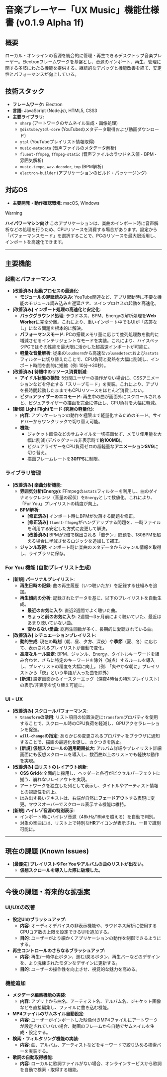 # 音楽プレーヤー「UX Music」機能仕様書 (v0.1.9 Alpha 1f)

## 概要
ローカル・オンラインの音源を統合的に管理・再生できるデスクトップ音楽プレーヤー。Electronフレームワークを基盤とし、音源のインポート、再生、管理に関する多岐にわたる機能を提供する。継続的なデバッグと機能改善を経て、安定性とパフォーマンスが向上している。

## 技術スタック
- **フレームワーク:** Electron
- **言語:** JavaScript (Node.js), HTML5, CSS3
- **主要ライブラリ:**
  - `sharp` (アートワークのサムネイル生成・画像処理)
  - `@distube/ytdl-core` (YouTubeのメタデータ取得および動画ダウンロード)
  - `ytpl` (YouTubeプレイリスト情報取得)
  - `music-metadata` (音声ファイルのメタデータ解析)
  - `fluent-ffmpeg`, `ffmpeg-static` (音声ファイルのラウドネス値・BPM・雰囲気解析)
  - `music-tempo`, `wav-decoder`, `tmp` (BPM解析)
  - `electron-builder` (アプリケーションのビルド・パッケージング)

## 対応OS
- **主要開発・動作確認環境:** macOS, Windows

> [!WARNING]
> **ハイパワーマシン向け**
> このアプリケーションは、楽曲のインポート時に音声解析などの処理を行うため、CPUリソースを消費する場合があります。設定から「パフォーマンスモード」を選択することで、PCのリソースを最大限活用し、インポートを高速化できます。

---

## 主要機能

### 起動とパフォーマンス
- **[改善済み] 起動プロセスの最適化**:
  - **モジュールの遅延読み込み**: YouTube関連など、アプリ起動時に不要な機能のモジュール読み込みを遅延させ、メインプロセスの起動を高速化。
- **[改善済み] インポート処理の高速化と安定化**:
    - **バックグラウンド処理**: ラウドネス、BPM、Energyの解析処理を**Web Worker**に完全分離。これにより、重いインポート中でもUIが「応答なし」になる問題を根本的に解決。
    - **パフォーマンスモード**: PCの搭載メモリ量に応じて並列処理数を動的に増減させるインテリジェントなモードを実装。これにより、ハイスペックPCではその性能を最大限に活かした超高速インポートが可能に。
    - **軽量な音量解析**: 従来の`loudnorm`から高速な`volumedetect`および`astats`フィルターに切り替えたことで、CPU負荷と発熱を大幅に削減し、インポート時間を劇的に短縮（例: 10分→30秒）。
- **[改善済み] 待機中のリソース消費削減**:
    - **アイドル状態の検知**: 5分間ユーザーの操作がない場合に、CSSアニメーションなどを停止する「スリープモード」を実装。これにより、アプリを長時間起動したままでもCPUリソースをほとんど消費しない。
    - **ビジュアライザーのエコモード**: 再生中の曲が画面外にスクロールされると、ビジュアライザーの描画を完全に停止し、CPU負荷を大幅に軽減。
- **[新規] Light Flightモード (究極の軽量化)**:
    - **内容**: アプリケーションの動作を極限まで軽量化するためのモード。サイドバーからワンクリックで切り替え可能。
    - **機能**:
        - ジャケット画像などのサムネイルを一切描画せず、メモリ使用量を大幅に削減 (デバッグツール非表示時で**約100MB**)。
        - ビジュアライザーをCPU負荷ゼロの超軽量な**アニメーションSVG**に切り替え。
        - 描画フレームレートを**30FPS**に制限。

### ライブラリ管理
- **[改善済み] 楽曲分析機能**:
    - **雰囲気分析(Energy)**: FFmpegの`astats`フィルターを利用し、曲のダイナミックレンジ（音量の起伏）を`Energy`として数値化。これにより、「For You」プレイリストの精度が向上。
    - **BPM解析**:
        - **[修正済み]** インポート時にBPMが欠落する問題を修正。
        - **[修正済み]** `fluent-ffmpeg`がハングアップする問題を、一時ファイルを利用する安定した方式に変更して解決。
        - **[改善済み]** BPMが2倍で検出される「倍テン」問題を、180BPMを超える場合に半減させるロジックを追加して補正。
    - **ジャンル取得**: インポート時に楽曲のメタデータからジャンル情報を取得し、ライブラリに保存。

### For You 機能 (自動プレイリスト生成)
- **[新規] パーソナルプレイリスト**:
    - **再生日時の記録**: 曲の再生履歴（いつ聴いたか）を記録する仕組みを追加。
    - **再生傾向の分析**: 記録されたデータを基に、以下のプレイリストを自動生成。
        - **最近のお気に入り**: 直近2週間でよく聴いた曲。
        - **ちょっと前のお気に入り**: 2週間〜3ヶ月前によく聴いていた、最近はあまり聴いていない曲。
        - **変わらない愛曲**: 総再生回数が多く、長期的に愛聴されている曲。
- **[改善済み] シチュエーションプレイリスト**:
    - **動的生成**: 現在の**時刻**（朝、昼、夕方、深夜）や**季節**（夏、冬）に応じて、表示されるプレイリストが自動で変化。
    - **高度なルール設定**: BPM、ジャンル、Energy、タイトルキーワードを組み合わせ、さらに特定のキーワードを除外（減点）するルールを導入し、プレイリストの精度を大幅に向上。（例: 「爽やかな朝に」プレイリストから「夜」という単語が入った曲を除外）
    - **[新規]** 設定画面からイースターエッグ（深夜4時台の特別プレイリスト）の表示/非表示を切り替え可能に。

### UI・UX
- **[改善済み] スクロールパフォーマンス**:
    - **`transform`の活用**: リスト項目の位置決定に`transform`プロパティを使用することで、スクロール時のCPU負荷を軽減し、GPUアクセラレーションを促進。
    - **`will-change`の指定**: あらかじめ変更されるプロパティをブラウザに通知することで、描画の最適化を促し、カクつきを防止。
    - **[新規] 仮想スクロールの適用範囲拡大**: アルバム詳細やプレイリスト詳細画面にも仮想スクロールを導入し、数百曲以上のリストでも軽快な動作を実現。
- **[改善済み] 曲リストのレイアウト刷新**:
    - **CSS Grid**を全面的に採用し、ヘッダーと各行がピクセルパーフェクトに揃う、崩れないレイアウトを実現。
    - アートワークを独立した列として表示し、タイトルやアーティスト情報との視認性を向上。
    - はみ出す長いテキストは、右端が自然に**フェードアウト**する表現に変更。マウスオーバーでスクロール表示する機能は維持。
- **[新規] ハイレゾ音源の特別表示**:
    - インポート時にハイレゾ音源（48kHz/16bitを超える）を自動で判別。
    - 対象の楽曲には、リスト上で特別な**HR**アイコンが表示され、一目で識別可能に。

---

## 現在の課題 (Known Issues)

- **[最優先] プレイリストやFor Youやアルバムの曲のリストが出ない。**
  - **仮想スクロールを導入した際に破壊した。**

---

## 今後の課題・将来的な拡張案

### UI/UXの改善
- **設定UIのブラッシュアップ**:
  - **内容**: オーディオデバイスの非表示機能や、ラウドネス解析に使用するCPUコア数の上限を設定できるUIを追加する。
  - **目的**: ユーザーがより細かくアプリケーションの動作を制御できるようにする。
- **再生コントロールのさらなるブラッシュアップ**:
  - **内容**: 再生/一時停止ボタン、進む/戻るボタン、再生バーなどのデザインを、より洗練されたモダンなデザインに更新する。
  - **目的**: ユーザーの操作性を向上させ、視覚的な魅力を高める。

### 機能追加
- **メタデータ編集機能の実装**:
  - **内容**: アプリ上から曲名、アーティスト名、アルバム名、ジャケット画像などを直接編集し、ファイルに書き込む機能。
- **MP4ファイルのサムネイル自動設定**:
  - **内容**: ユーザーがインポートした映像付きMP4ファイルにアートワークが設定されていない場合、動画のフレームから自動でサムネイルを生成・設定する。
- **検索・フィルタリング機能の実装**:
  - **内容**: 曲、アルバム、アーティストなどをキーワードで絞り込める検索バーを実装する。
- **歌詞の自動取得機能**:
  - **内容**: ローカルに歌詞ファイルがない場合、オンラインサービスから歌詞を自動で検索・取得する機能。